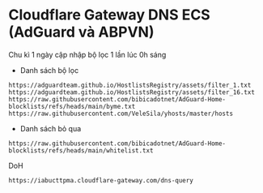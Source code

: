 # Cloudflare Gateway DNS ECS (AdGuard và ABPVN)

Chu kì 1 ngày cập nhập bộ lọc 1 lần lúc 0h sáng

- Danh sách bộ lọc

```
https://adguardteam.github.io/HostlistsRegistry/assets/filter_1.txt
https://adguardteam.github.io/HostlistsRegistry/assets/filter_16.txt
https://raw.githubusercontent.com/bibicadotnet/AdGuard-Home-blocklists/refs/heads/main/byme.txt
https://raw.githubusercontent.com/VeleSila/yhosts/master/hosts
```

- Danh sách bỏ qua

```
https://raw.githubusercontent.com/bibicadotnet/AdGuard-Home-blocklists/refs/heads/main/whitelist.txt
```

DoH

```
https://iabucttpma.cloudflare-gateway.com/dns-query
```
